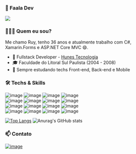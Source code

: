 ### 👋 Faala Dev 
![](https://komarev.com/ghpvc/?username=RuyArmando)

### 👨🏻‍💻 Quem eu sou? 

Me chamo Ruy, tenho 36 anos e atualmente trabalho com C#, Xamarin.Forms e ASP.NET Core MVC 😄. 

- 🚀 Fullstack Developer - [Hunes Tecnologia](https://www.hunes.com.br/)
- 🎓 Faculdade do Litoral Sul Paulista (2004 - 2008)
- 🌱 Sempre estudando techs Front-end, Back-end e Mobile

### 🛠  Techs & Skills
![image](https://img.shields.io/badge/HTML5-f24916?style=for-the-badge&logo=html5&logoColor=white)
![image](https://img.shields.io/badge/CSS3-1572B6?style=for-the-badge&logo=css3&logoColor=white)
![image](https://img.shields.io/badge/JavaScript-F7DF1E?style=for-the-badge&logo=javascript&logoColor=black)
![image](https://img.shields.io/badge/TypeScript-007ACC?style=for-the-badge&logo=typescript&logoColor=white)
<br />
![image](https://img.shields.io/badge/Xamarin-02569B?style=for-the-badge&logo=xamarin&logoColor=white)
![image](https://img.shields.io/badge/React-1ee3e0?style=for-the-badge&logo=react&logoColor=white)
![image](https://img.shields.io/badge/Swagger-63d433?style=for-the-badge&logo=swagger&logoColor=white)
![image](https://img.shields.io/badge/JWT-black?style=for-the-badge&logo=jsonwebtokens&logoColor=white)
<br />
![image](https://img.shields.io/badge/.NET-ad5ee6?style=for-the-badge&logo=dotnet&logoColor=white)
![image](https://img.shields.io/badge/CSharp-076316?style=for-the-badge&logo=csharp&logoColor=white)
![image](https://img.shields.io/badge/PostgreSQL-4b5ade?style=for-the-badge&logo=postgresql&logoColor=white)
![image](https://img.shields.io/badge/MySQL-5b7cf5?style=for-the-badge&logo=mysql&logoColor=white)
<br />
![image](https://img.shields.io/badge/VS2019-7208bf?style=for-the-badge&logo=visualstudio&logoColor=white)
![image](https://img.shields.io/badge/VSCode-2d2d2d?style=for-the-badge&logo=visualstudiocode&logoColor=white)
![image](https://img.shields.io/badge/GitHub-121111?style=for-the-badge&logo=github&logoColor=white)
![image](https://img.shields.io/badge/Git-e84413?style=for-the-badge&logo=git&logoColor=white)
<br />

[![Top Langs](https://github-readme-stats.vercel.app/api/top-langs/?username=RuyArmando&layout=compact&theme=dark)](https://github.com/anuraghazra/github-readme-stats)
![Anurag's GitHub stats](https://github-readme-stats.vercel.app/api?username=RuyArmando&show_icons=true&theme=dark)


### 📫 Contato
[![image](https://img.shields.io/badge/LinkedIn-0077B5?style=for-the-badge&logo=linkedin&logoColor=white)](https://www.linkedin.com/in/ruy-armando-da-silva-818b2048/)


